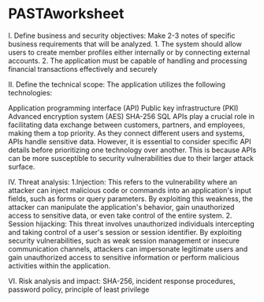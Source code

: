 # PASTAworksheet
I. Define business
and security
objectives: Make 2-3 notes of specific business requirements that will be
analyzed. 1. The system should allow users to create member profiles either internally or by connecting external accounts. 2. The application must be capable of handling and processing financial transactions effectively and securely

II. Define the
technical scope: The application utilizes the following technologies:

Application programming interface (API)
Public key infrastructure (PKI)
Advanced encryption system (AES)
SHA-256
SQL
APIs play a crucial role in facilitating data exchange between customers, partners, and employees, making them a top priority. As they connect different users and systems, APIs handle sensitive data. However, it is essential to consider specific API details before prioritizing one technology over another. This is because APIs can be more susceptible to security vulnerabilities due to their larger attack surface.

IV. Threat analysis: 1.Injection: This refers to the vulnerability where an attacker can inject malicious code or commands into an application's input fields, such as forms or query parameters. By exploiting this weakness, the attacker can manipulate the application's behavior, gain unauthorized access to sensitive data, or even take control of the entire system. 2. Session hijacking: This threat involves unauthorized individuals intercepting and taking control of a user's session or session identifier. By exploiting security vulnerabilities, such as weak session management or insecure communication channels, attackers can impersonate legitimate users and gain unauthorized access to sensitive information or perform malicious activities within the application.

VI. Risk analysis and
impact: SHA-256, incident response procedures, password policy,
principle of least privilege
